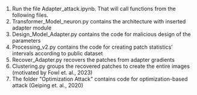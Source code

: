 1. Run the file Adapter_attack.ipynb. That will call functions from the following files.
2. Transformer_Model_neuron.py contains the architecture with inserted adapter module
3. Design_Model_Adapter.py contains the code for malicious design of the parameters
4. Processing_v2.py contains the code for creating patch statistics' intervals according to public dataset
5. Recover_Adapter.py recovers the patches from adapter gradients
6. Clustering.py groups the recovered patches to create the entire images (motivated by Fowl et. al., 2023)
7. The folder "Optimization Attack" contains code for optimization-based attack (Geiping et. al., 2020)
